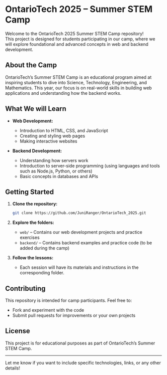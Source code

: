 # OntarioTech 2025 – Summer STEM Camp

Welcome to the OntarioTech 2025 Summer STEM Camp repository!  
This project is designed for students participating in our camp, where we will explore foundational and advanced concepts in web and backend development.

## About the Camp

OntarioTech’s Summer STEM Camp is an educational program aimed at inspiring students to dive into Science, Technology, Engineering, and Mathematics. This year, our focus is on real-world skills in building web applications and understanding how the backend works.

## What We will Learn

- **Web Development:**  
  - Introduction to HTML, CSS, and JavaScript  
  - Creating and styling web pages  
  - Making interactive websites

- **Backend Development:**  
  - Understanding how servers work  
  - Introduction to server-side programming (using languages and tools such as Node.js, Python, or others)  
  - Basic concepts in databases and APIs

## Getting Started

1. **Clone the repository:**  
   ```bash
   git clone https://github.com/JuniRanger/OntarioTech_2025.git
   ```

2. **Explore the folders:**  
   - `web/` – Contains our web development projects and practice exercises  
   - `backend/` – Contains backend examples and practice code (to be added during the camp)

3. **Follow the lessons:**  
   - Each session will have its materials and instructions in the corresponding folder.

## Contributing

This repository is intended for camp participants. Feel free to:
- Fork and experiment with the code
- Submit pull requests for improvements or your own projects

## License

This project is for educational purposes as part of OntarioTech’s Summer STEM Camp.

---

Let me know if you want to include specific technologies, links, or any other details!
